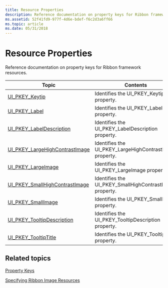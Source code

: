 ```yaml
---
title: Resource Properties
description: Reference documentation on property keys for Ribbon framework resources.
ms.assetid: 52f41fd9-977f-4d6e-bdef-f6c2d3a6ff66
ms.topic: article
ms.date: 05/31/2018
---
```


# Resource Properties

Reference documentation on property keys for Ribbon framework resources.



| Topic                                                                                                    | Contents                                                             |
|----------------------------------------------------------------------------------------------------------|----------------------------------------------------------------------|
| [UI\_PKEY\_Keytip](windowsribbon-reference-properties-uipkey-keytip.md)                                 | Identifies the UI\_PKEY\_Keytip property.<br/>                 |
| [UI\_PKEY\_Label](windowsribbon-reference-properties-uipkey-label.md)                                   | Identifies the UI\_PKEY\_Label property.<br/>                  |
| [UI\_PKEY\_LabelDescription](windowsribbon-reference-properties-uipkey-labeldescription.md)             | Identifies the UI\_PKEY\_LabelDescription property.<br/>       |
| [UI\_PKEY\_LargeHighContrastImage](windowsribbon-reference-properties-uipkey-largehighcontrastimage.md) | Identifies the UI\_PKEY\_LargeHighContrastImage property.<br/> |
| [UI\_PKEY\_LargeImage](windowsribbon-reference-properties-uipkey-largeimage.md)                         | Identifies the UI\_PKEY\_LargeImage property.<br/>             |
| [UI\_PKEY\_SmallHighContrastImage](windowsribbon-reference-properties-uipkey-smallhighcontrastimage.md) | Identifies the UI\_PKEY\_SmallHighContrastImage property.<br/> |
| [UI\_PKEY\_SmallImage](windowsribbon-reference-properties-uipkey-smallimage.md)                         | Identifies the UI\_PKEY\_SmallImage property.<br/>             |
| [UI\_PKEY\_TooltipDescription](windowsribbon-reference-properties-uipkey-tooltipdescription.md)         | Identifies the UI\_PKEY\_TooltipDescription property.<br/>     |
| [UI\_PKEY\_TooltipTitle](windowsribbon-reference-properties-uipkey-tooltiptitle.md)                     | Identifies the UI\_PKEY\_TooltipTitle property.<br/>           |



 

## Related topics

<dl> <dt>

[Property Keys](windowsribbon-reference-properties.md)
</dt> <dt>

[Specifying Ribbon Image Resources](windowsribbon-imageformats.md)
</dt> </dl>

 

 





